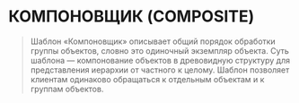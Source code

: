 # КОМПОНОВЩИК (COMPOSITE)

> Шаблон «Компоновщик» описывает общий порядок обработки группы объектов,
> словно это одиночный экземпляр объекта. Суть шаблона — компонование
> объектов в древовидную структуру для представления иерархии от частного
> к целому. Шаблон позволяет клиентам одинаково обращаться к отдельным
> объектам и к группам объектов.